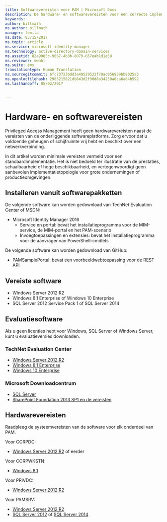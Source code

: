 ```yaml
---
title: Softwarevereisten voor PAM | Microsoft Docs
description: De hardware- en softwarevereisten voor een correcte implementatie van Privileged Access Management
keywords: 
author: billmath
ms.author: billmath
manager: femila
ms.date: 03/15/2017
ms.topic: article
ms.service: microsoft-identity-manager
ms.technology: active-directory-domain-services
ms.assetid: 82a9085c-9667-4b3b-8079-657eab1d1e58
ms.reviewer: mwahl
ms.suite: ems
translationtype: Human Translation
ms.sourcegitcommit: bfc73723bdd3a49529522f78ac056939bb8025a3
ms.openlocfilehash: 2985215821db843d2f90d8a34250a8ca6a84b592
ms.lasthandoff: 05/02/2017


---
```


# <a name="hardware-and-software-requirements"></a>Hardware- en softwarevereisten

Privileged Access Management heeft geen hardwarevereisten naast de vereisten van de onderliggende softwareplatforms. Zorg ervoor dat u voldoende geheugen of schijfruimte vrij hebt en beschikt over een netwerkverbinding.

In dit artikel worden minimale vereisten vermeld voor een standaardimplementatie. Het is niet bedoeld ter illustratie van de prestaties, schaalbaarheid of hoge beschikbaarheid, en vertegenwoordigt geen aanbevolen implementatietopologie voor grote ondernemingen of productieomgevingen.

## <a name="installing-from-software-packages"></a>Installeren vanuit softwarepakketten

De volgende software kan worden gedownload van TechNet Evaluation Center of MSDN:  
- Microsoft Identity Manager 2016
  - Service en portal: bevat het installatieprogramma voor de MIM-service, de MIM-portal en het PAM-scenario
  - Invoegtoepassingen en extensies: bevat het installatieprogramma voor de aanvrager van PowerShell-cmdlets

De volgende software kan worden gedownload van GitHub:  
- PAMSamplePortal: bevat een voorbeeldwebtoepassing voor de REST API

## <a name="required-software"></a>Vereiste software

- Windows Server 2012 R2  
- Windows 8.1 Enterprise of Windows 10 Enterprise  
- SQL Server 2012 Service Pack 1 of SQL Server 2014  

## <a name="evaluation-software"></a>Evaluatiesoftware

Als u geen licenties hebt voor Windows, SQL Server of Windows Server, kunt u evaluatieversies downloaden.

### <a name="technet-evaluation-center"></a>TechNet Evaluation Center

- [Windows Server 2012 R2](https://www.microsoft.com/evalcenter/evaluate-windows-server-2012-r2)  
- [Windows 8.1 Enterprise](https://www.microsoft.com/evalcenter/evaluate-windows-8-1-enterprise)  
- [Windows 10 Enterprise](https://www.microsoft.com/evalcenter/evaluate-windows-10-enterprise)  

### <a name="microsoft-download-center"></a>Microsoft Downloadcentrum

- [SQL Server](https://www.microsoft.com/download/details.aspx?id=29066)  
- [SharePoint Foundation 2013 SP1 en de vereisten](https://www.microsoft.com/download/details.aspx?id=42039)

## <a name="hardware-requirements"></a>Hardwarevereisten

Raadpleeg de systeemvereisten van de software voor elk onderdeel van PAM.

Voor CORPDC:  
- [Windows Server 2012 R2](https://technet.microsoft.com/library/dn303418.aspx) of eerder

Voor CORPWKSTN:  
- [Windows 8.1](http://windows.microsoft.com/windows-8/system-requirements)

Voor PRIVDC:  
- [Windows Server 2012 R2](https://technet.microsoft.com/library/dn303418.aspx)

Voor PAMSRV:
- [Windows Server 2012 R2](https://technet.microsoft.com/library/dn303418.aspx)  
- [SQL Server 2012](https://msdn.microsoft.com/library/ms143506(sql.110).aspx) of [SQL Server 2014](https://msdn.microsoft.com/en-us/library/ms143506(v=sql.120).aspx)

